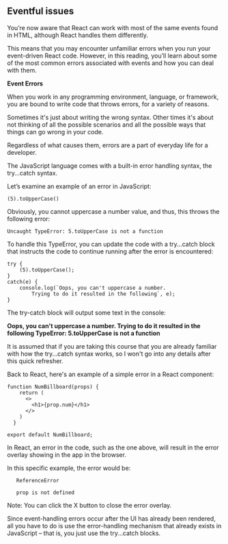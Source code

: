## Eventful issues

You’re now aware that React can work with most of the same events found in HTML, although React handles them differently.

This means that you may encounter unfamiliar errors when you run your event-driven React code. However, in this reading, you’ll learn about some of the most common errors associated with events and how you can deal with them.

**Event Errors**

When you work in any programming environment, language, or framework, you are bound to write code that throws errors, for a variety of reasons.

Sometimes it's just about writing the wrong syntax. Other times it's about not thinking of all the possible scenarios and all the possible ways that things can go wrong in your code.

Regardless of what causes them, errors are a part of everyday life for a developer.

The JavaScript language comes with a built-in error handling syntax, the try...catch syntax.

Let’s examine an example of an error in JavaScript:

```
(5).toUpperCase()
```

Obviously, you cannot uppercase a number value, and thus, this throws the following error:
```
Uncaught TypeError: 5.toUpperCase is not a function
```
To handle this TypeError, you can update the code with a try...catch block that instructs the code to continue running after the error is encountered:

```
try {
    (5).toUpperCase();
} 
catch(e) {
    console.log(`Oops, you can't uppercase a number. 
        Trying to do it resulted in the following`, e);
}
```
The try-catch block will output some text in the console:

**Oops, you can't uppercase a number. Trying to do it resulted in the following TypeError: 5.toUpperCase is not a function**

It is assumed that if you are taking this course that you are already familiar with how the try...catch syntax works, so I won't go into any details after this quick refresher.

Back to React, here's an example of a simple error in a React component:
```
function NumBillboard(props) {
    return (
      <>
        <h1>{prop.num}</h1>
      </>
    )
  }

export default NumBillboard;
```
In React, an error in the code, such as the one above, will result in the error overlay showing in the app in the browser.

In this specific example, the error would be:

       ReferenceError

       prop is not defined

Note: You can click the X button to close the error overlay.

Since event-handling errors occur after the UI has already been rendered, all you have to do is use the error-handling mechanism that already exists in JavaScript – that is, you just use the try...catch blocks.

 
